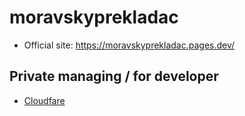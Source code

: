 # moravskyprekladac

- Official site: https://moravskyprekladac.pages.dev/ 

## Private managing / for developer
- [Cloudfare](https://dash.cloudflare.com/45f75612f621894b125ba61ea531fd3c/pages/view/moravskyprekladac)
